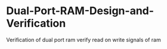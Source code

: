 # Dual-Port-RAM-Design-and-Verification
 Verification of dual port ram verify read on write signals of ram
